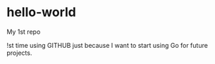 # hello-world
My 1st repo

!st time using GITHUB just because I want to start using Go for future projects.
